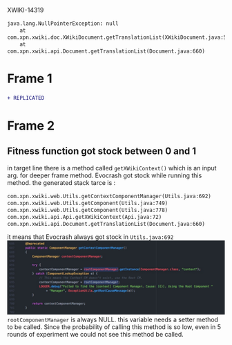 XWIKI-14319

```
java.lang.NullPointerException: null
	at com.xpn.xwiki.doc.XWikiDocument.getTranslationList(XWikiDocument.java:5983)
	at com.xpn.xwiki.api.Document.getTranslationList(Document.java:660)
```

# Frame 1
``` diff
+ REPLICATED
```

# Frame 2

## Fitness function got stock between 0 and 1

in target line there is a method called `getXWikiContext()` which is an input arg. for deeper frame method. Evocrash got stock while running this method.
the generated stack tarce is :
```
com.xpn.xwiki.web.Utils.getContextComponentManager(Utils.java:692)
com.xpn.xwiki.web.Utils.getComponent(Utils.java:749)
com.xpn.xwiki.web.Utils.getComponent(Utils.java:778)
com.xpn.xwiki.api.Api.getXWikiContext(Api.java:72)
com.xpn.xwiki.api.Document.getTranslationList(Document.java:660)
```
it means that Evocrash always got stock in `Utils.java:692`
![Alt text](screenshots/7.jpg?raw=true "XWIKI-14319")
`rootComponentManager` is always NULL. this variable needs a setter method to be called. Since the probability of calling this method is so low, even in 5 rounds of experiment we could not see this method be called.

